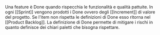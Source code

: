 Una feature è Done quando rispecchia le funzionalità e qualità pattuite.
In ogni [[Sprint]] vengono prodotti i Done ovvero degli [[Increment]] di valore del progetto. 
Se l'item non rispetta le definizioni di Done esso ritorna nel [[Product Backlog]].
La definizione di Done permette di  mitigare i rischi in quanto definisce dei chiari paletti che bisogna rispettare.